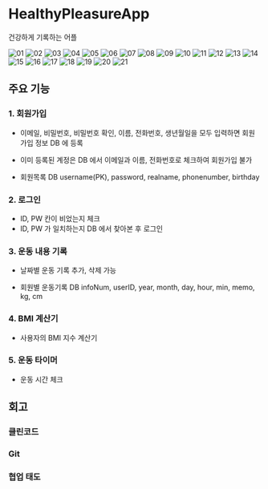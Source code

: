 # HealthyPleasureApp
건강하게 기록하는 어플

![01](https://github.com/5nam/HealthyPleasureApp/assets/86754153/dc8deb36-2101-4093-95d1-cc3f4d03321e)
![02](https://github.com/5nam/HealthyPleasureApp/assets/86754153/1a671892-147b-437f-8f32-81b76f6d2e7d)
![03](https://github.com/5nam/HealthyPleasureApp/assets/86754153/a3b101a6-2d9a-4fd9-bfc7-3631ad318671)
![04](https://github.com/5nam/HealthyPleasureApp/assets/86754153/81075e9b-d579-412b-8fe0-e4d31643b8a1)
![05](https://github.com/5nam/HealthyPleasureApp/assets/86754153/528a6758-6077-4847-9a6e-457c7822e8de)
![06](https://github.com/5nam/HealthyPleasureApp/assets/86754153/dc109224-1c99-40b4-b4d6-c2b6e52a035e)
![07](https://github.com/5nam/HealthyPleasureApp/assets/86754153/88cf4308-dfa1-4a55-acee-6d0ecd63cf3f)
![08](https://github.com/5nam/HealthyPleasureApp/assets/86754153/137cec71-7d71-4926-adb6-8fdef38babaa)
![09](https://github.com/5nam/HealthyPleasureApp/assets/86754153/64eb0cc2-4079-4a94-acaa-9438c6d47642)
![10](https://github.com/5nam/HealthyPleasureApp/assets/86754153/296b778c-0adf-44bf-ad65-7839de0ed922)
![11](https://github.com/5nam/HealthyPleasureApp/assets/86754153/a66824e7-e1e9-44da-8130-329e0a0a1e55)
![12](https://github.com/5nam/HealthyPleasureApp/assets/86754153/c88d487f-83a8-4312-a8e1-8b9bbc97dc20)
![13](https://github.com/5nam/HealthyPleasureApp/assets/86754153/04452433-778e-495e-a87f-65657744149b)
![14](https://github.com/5nam/HealthyPleasureApp/assets/86754153/8a24d7f2-6731-413d-97f3-f06b751b93f0)
![15](https://github.com/5nam/HealthyPleasureApp/assets/86754153/56403852-004a-4123-94ad-adc21a3307be)
![16](https://github.com/5nam/HealthyPleasureApp/assets/86754153/acd1216d-33bd-47df-b161-3ca12c2fa207)
![17](https://github.com/5nam/HealthyPleasureApp/assets/86754153/fe5e2bb7-fc68-48ff-b557-31fed13ce9a8)
![18](https://github.com/5nam/HealthyPleasureApp/assets/86754153/bbb99b50-6fa7-4aa9-9592-8c623bb73d96)
![19](https://github.com/5nam/HealthyPleasureApp/assets/86754153/7bd5849e-872c-4afc-8806-05056b69e4cf)
![20](https://github.com/5nam/HealthyPleasureApp/assets/86754153/69b30404-9851-49b6-ad60-6440c6e6e12c)
![21](https://github.com/5nam/HealthyPleasureApp/assets/86754153/022c0c1a-09b3-4472-a94b-ba6e2bbf8156)

## 주요 기능

### 1. 회원가입

- 이메일, 비밀번호, 비밀번호 확인, 이름, 전화번호, 생년월일을 모두 입력하면 회원가입 정보 DB 에 등록
- 이미 등록된 계정은 DB 에서 이메일과 이름, 전화번호로 체크하여 회원가입 불가

- 회원목록 DB
username(PK), password, realname, phonenumber, birthday

### 2. 로그인

- ID, PW 칸이 비었는지 체크
- ID, PW 가 일치하는지 DB 에서 찾아본 후 로그인

### 3. 운동 내용 기록

- 날짜별 운동 기록 추가, 삭제 가능

- 회원별 운동기록 DB
infoNum, userID, year, month, day, hour, min, memo, kg, cm

### 4. BMI 계산기

- 사용자의 BMI 지수 계산기

### 5. 운동 타이머

- 운동 시간 체크

## 회고

### 클린코드

### Git

### 협업 태도
